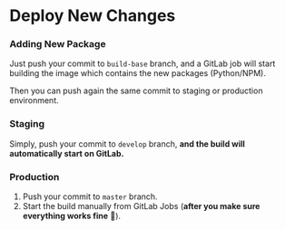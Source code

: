 # Deploy New Changes

### Adding New Package

Just push your commit to `build-base` branch, and a GitLab job will start building the image which contains the new packages \(Python/NPM\).

Then you can push again the same commit to staging or production environment.

### Staging

Simply, push your commit to `develop` branch, **and the build will automatically start on GitLab.**

### Production

1. Push your commit to `master` branch.
2. Start the build manually from GitLab Jobs \(**after you make sure everything works fine** 🙏\).





